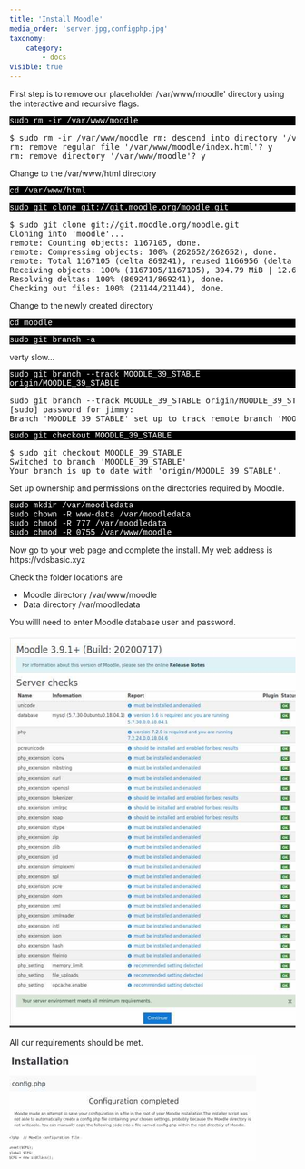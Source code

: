 ```yaml
---
title: 'Install Moodle'
media_order: 'server.jpg,configphp.jpg'
taxonomy:
    category:
        - docs
visible: true
---
```


    
   <p>  First step is to remove our placeholder /var/www/moodle' directory using the interactive and recursive flags.</p>

<p style="font-family:Courier; color:white; background-color:black;">
sudo rm -ir /var/www/moodle
</p>


<p><pre>$ sudo rm -ir /var/www/moodle rm: descend into directory '/var/www/moodle'? y 
rm: remove regular file '/var/www/moodle/index.html'? y 
rm: remove directory '/var/www/moodle'? y</pre></p>

<p>
Change to the /var/www/html directory</p>

<p style="font-family:Courier; color:white; background-color:black;">
cd /var/www/html
</p>



<p style="font-family:Courier; color:white; background-color:black;">
sudo git clone git://git.moodle.org/moodle.git
</p>

<p><pre>$ sudo git clone git://git.moodle.org/moodle.git 
Cloning into 'moodle'...
remote: Counting objects: 1167105, done.
remote: Compressing objects: 100% (262652/262652), done.
remote: Total 1167105 (delta 869241), reused 1166956 (delta 869092)
Receiving objects: 100% (1167105/1167105), 394.79 MiB | 12.67 MiB/s, done.
Resolving deltas: 100% (869241/869241), done.
Checking out files: 100% (21144/21144), done.</pre></p>

<p>Change to the newly created directory</p>



<p style="font-family:Courier; color:white; background-color:black;">
cd moodle
</p>


<p style="font-family:Courier; color:white; background-color:black;">
sudo git branch -a 
</p>



verty slow...
<p style="font-family:Courier; color:white; background-color:black;">
sudo git branch --track MOODLE_39_STABLE origin/MOODLE_39_STABLE
</p>




<p><pre>sudo git branch --track MOODLE_39_STABLE origin/MOODLE_39_STABLE
[sudo] password for jimmy: 
Branch 'MOODLE_39_STABLE' set up to track remote branch 'MOODLE_39_STABLE' from 'origin'.</pre></p>

<p style="font-family:Courier; color:white; background-color:black;">
sudo git checkout MOODLE_39_STABLE
</p>


<p><pre>
$ sudo git checkout MOODLE_39_STABLE
Switched to branch 'MOODLE_39_STABLE'
Your branch is up to date with 'origin/MOODLE_39_STABLE'.</pre></p>
<p>
Set up ownership and permissions on the directories required by Moodle.</p>


<p style="font-family:Courier; color:white; background-color:black;">
sudo mkdir /var/moodledata <br>
sudo chown -R www-data /var/moodledata <br>
sudo chmod -R 777 /var/moodledata <br>
sudo chmod -R 0755 /var/www/moodle <br>
</p>


<p>Now go to your web page and complete the install. My web address is https://vdsbasic.xyz </p>

Check the folder locations are
<ul>
  <li>Moodle directory /var/www/moodle </li>
  <li>Data directory /var/moodledata</li>
</ul>
<p>
You willl need to enter Moodle database user and password.</p>

![](server.jpg)

All our requirements should be met.

![](configphp.jpg)

